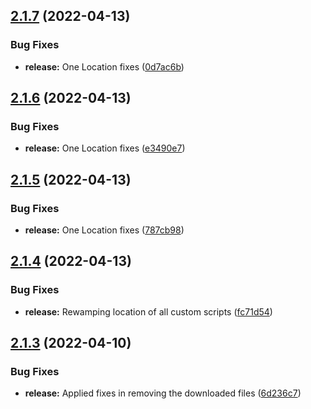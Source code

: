 ## [2.1.7](https://github.com/ashindiano/dyno/compare/v2.1.6...v2.1.7) (2022-04-13)


### Bug Fixes

* **release:** One Location fixes ([0d7ac6b](https://github.com/ashindiano/dyno/commit/0d7ac6bba26638e72a08cc12830d182021eda43d))



## [2.1.6](https://github.com/ashindiano/dyno/compare/v2.1.5...v2.1.6) (2022-04-13)


### Bug Fixes

* **release:** One Location fixes ([e3490e7](https://github.com/ashindiano/dyno/commit/e3490e7e8044bc503a7d890db2c5a5749898f9c9))



## [2.1.5](https://github.com/ashindiano/dyno/compare/v2.1.4...v2.1.5) (2022-04-13)


### Bug Fixes

* **release:** One Location fixes ([787cb98](https://github.com/ashindiano/dyno/commit/787cb988a26007b9db4c0f49b488c9b7f7078c92))



## [2.1.4](https://github.com/ashindiano/dyno/compare/v2.1.3...v2.1.4) (2022-04-13)


### Bug Fixes

* **release:** Rewamping location of all custom scripts ([fc71d54](https://github.com/ashindiano/dyno/commit/fc71d544f9714e8b2e6670de25fcb32d43547604))



## [2.1.3](https://github.com/ashindiano/dyno/compare/v2.1.2...v2.1.3) (2022-04-10)


### Bug Fixes

* **release:** Applied fixes in removing the downloaded files ([6d236c7](https://github.com/ashindiano/dyno/commit/6d236c70dee5128f64cafe2a389dcc13f4db1d19))



